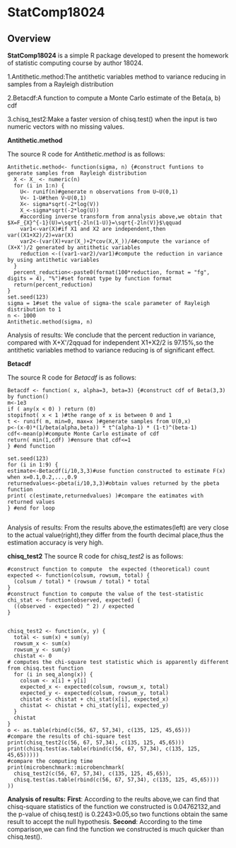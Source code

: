 # StatComp18024

## Overview
__StatComp18024__ is a simple R package developed to present the homework of statistic computing course by author 18024.

1.Antithetic.method:The antithetic variables method to variance reducing in samples from a Rayleigh distribution

2.Betacdf:A function to compute a Monte Carlo estimate of the Beta(a, b) cdf

3.chisq_test2:Make a faster version of chisq.test() when the input is two numeric vectors with no missing values.


__Antithetic.method__

The source R code for _Antithetic.method_ is as follows:

```{r,eval=FALSE}
Antithetic.method<- function(sigma, n) {#construct funtions to generate samples from  Rayleigh distribution
  X <- X_ <- numeric(n)
  for (i in 1:n) {
    U<- runif(n)#generate n observations from U~U(0,1)
    V<- 1-U#then V~U(0,1)
    X<- sigma*sqrt(-2*log(V))
    X_<-sigma*sqrt(-2*log(U))
    #according inverse transform from annalysis above,we obtain that $X=F_{X}^{-1}(U)=\sqrt{-2ln(1-U)}=\sqrt{-2ln(V)}$\qquad
    var1<-var(X)#if X1 and X2 are independent,then var((X1+X2)/2)=var(X)
    var2<-(var(X)+var(X_)+2*cov(X,X_))/4#compute the variance of (X+X')/2 generated by antithetic variables
    reduction <-((var1-var2)/var1)#compute the reduction in variance by using antithetic variables
  }
  percent_reduction<-paste0(format(100*reduction, format = "fg", digits = 4), "%")#set format type by function format
  return(percent_reduction)
}
set.seed(123)
sigma = 1#set the value of sigma-the scale parameter of Rayleigh distribution to 1
n <- 1000
Antithetic.method(sigma, n)
```
 Analysis of results:
We conclude that the percent reduction in variance, compared with X+X'/2qquad for independent X1+X2/2 is 97.15%,so the antithetic variables method to variance reducing is of significant effect.




__Betacdf__

The source R code for _Betacdf_ is as follows:
```{r}
Betacdf <- function( x, alpha=3, beta=3) {#construct cdf of Beta(3,3) by function()
m<-1e3
if ( any(x < 0) ) return (0)
stopifnot( x < 1 )#the range of x is between 0 and 1
t <- runif( m, min=0, max=x )#generate samples from U(0,x)
p<-(x-0)*(1/beta(alpha,beta)) * t^(alpha-1) * (1-t)^(beta-1)
cdf<-mean(p)#compute Monte Carlo estimate of cdf
return( min(1,cdf) )#ensure that cdf<=1
} #end function

set.seed(123)
for (i in 1:9) {
estimate<-Betacdf(i/10,3,3)#use function constructed to estimate F(x) when x=0.1,0.2,...,0.9
returnedvalues<-pbeta(i/10,3,3)#obtain values returned by the pbeta function
print( c(estimate,returnedvalues) )#compare the eatimates with returned values
} #end for loop


```
Analysis of results:
From the results above,the estimates(left) are very close to the actual value(right),they differ from the fourth decimal place,thus the estimation accuracy is very high.



__chisq_test2__
The source R code for _chisq_test2_ is as follows:

```{r,eval=FALSE}
#construct function to compute  the expected (theoretical) count
expected <- function(colsum, rowsum, total) {
  (colsum / total) * (rowsum / total) * total
}
#construct function to compute the value of the test-statistic
chi_stat <- function(observed, expected) {
  ((observed - expected) ^ 2) / expected
}


chisq_test2 <- function(x, y) {
  total <- sum(x) + sum(y)
  rowsum_x <- sum(x)
  rowsum_y <- sum(y)
  chistat <- 0
# computes the chi-square test statistic which is apparently different from chisq.test function
  for (i in seq_along(x)) {
    colsum <- x[i] + y[i]
    expected_x <- expected(colsum, rowsum_x, total)
    expected_y <- expected(colsum, rowsum_y, total)
    chistat <- chistat + chi_stat(x[i], expected_x)
    chistat <- chistat + chi_stat(y[i], expected_y)
  }
  chistat
}
o <- as.table(rbind(c(56, 67, 57,34), c(135, 125, 45,65)))
#compare the results of chi-square test
print(chisq_test2(c(56, 67, 57,34), c(135, 125, 45,65)))
print(chisq.test(as.table(rbind(c(56, 67, 57,34), c(135, 125, 45,65)))))
#compare the computing time
print(microbenchmark::microbenchmark(
  chisq_test2(c(56, 67, 57,34), c(135, 125, 45,65)),
  chisq.test(as.table(rbind(c(56, 67, 57,34), c(135, 125, 45,65))))
))
```
**Analysis of results:**
**First**:
According to the reults above,we can find that chisq-square statistics of the function we constructed is 0.04762132,and the p-value of chisq.test() is  0.2243>0.05,so two functions obtain the same result to accept the null hypothesis.
**Second**:
According to the time comparison,we can find the function we constructed is much quicker than chisq.test().



